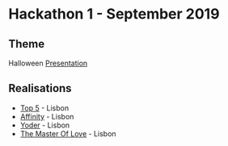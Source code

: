 # Hackathon 1 - September 2019

## Theme

Halloween
[Presentation](https://docs.google.com/presentation/d/1wiQ3kg8tTr9s5SvGCbsTgjsTg6sDrPRmJclzAzoBEos/edit#slide=id.g3604879c74_0_23)

## Realisations

* [Top 5](https://sad-torvalds-9afc53.netlify.com/) - Lisbon
* [Affinity](https://pedantic-blackwell-c1c465.netlify.com/) - Lisbon
* [Yoder](https://elegant-bartik-6f805c.netlify.com/) - Lisbon
* [The Master Of Love](https://peaceful-payne-574498.netlify.com/) - Lisbon
